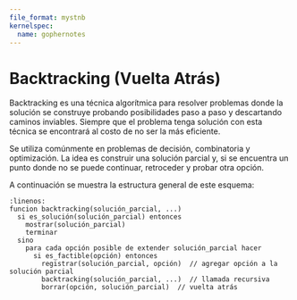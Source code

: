 ```yaml
---
file_format: mystnb
kernelspec:
  name: gophernotes
---
```


# Backtracking (Vuelta Atrás)

Backtracking es una técnica algorítmica para resolver problemas donde la solución se construye probando posibilidades paso a paso y descartando caminos inviables. Siempre que el problema tenga solución con esta técnica se encontrará al costo de no ser la más eficiente.

Se utiliza comúnmente en problemas de decisión, combinatoria y optimización. La idea es construir una solución parcial y, si se encuentra un punto donde no se puede continuar, retroceder y probar otra opción.



A continuación se muestra la estructura general de este esquema:

```{code-block}
:linenos:
funcion backtracking(solución_parcial, ...)
  si es_solución(solución_parcial) entonces
    mostrar(solución_parcial)
    terminar
  sino
    para cada opción posible de extender solución_parcial hacer
      si es_factible(opción) entonces
        registrar(solución_parcial, opción)  // agregar opción a la solución parcial
        backtracking(solución_parcial, ...)  // llamada recursiva
        borrar(opción, solución_parcial)  // vuelta atrás
```